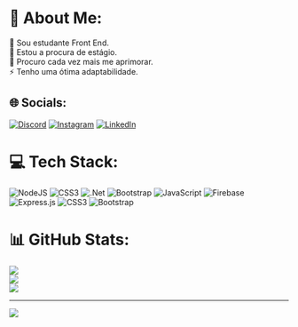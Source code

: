 # 💫 About Me:
🔭 Sou estudante Front End.<br>👯 Estou a procura de estágio.<br>🤝 Procuro cada vez mais me aprimorar.<br>⚡ Tenho uma ótima adaptabilidade.<br>


## 🌐 Socials:
[![Discord](https://img.shields.io/badge/Discord-%237289DA.svg?logo=discord&logoColor=white)](https://discord.gg/https://discord.com/activities) [![Instagram](https://img.shields.io/badge/Instagram-%23E4405F.svg?logo=Instagram&logoColor=white)](https://instagram.com/https://www.instagram.com/angelinoadrian/) [![LinkedIn](https://img.shields.io/badge/LinkedIn-%230077B5.svg?logo=linkedin&logoColor=white)](https://linkedin.com/in/https://www.linkedin.com/in/adrian-angelino-552b54230/) 

# 💻 Tech Stack:
![NodeJS](https://img.shields.io/badge/node.js-6DA55F?style=for-the-badge&logo=node.js&logoColor=white) ![CSS3](https://img.shields.io/badge/css3-%231572B6.svg?style=for-the-badge&logo=css3&logoColor=white) ![.Net](https://img.shields.io/badge/.NET-5C2D91?style=for-the-badge&logo=.net&logoColor=white) ![Bootstrap](https://img.shields.io/badge/bootstrap-%23563D7C.svg?style=for-the-badge&logo=bootstrap&logoColor=white) ![JavaScript](https://img.shields.io/badge/javascript-%23323330.svg?style=for-the-badge&logo=javascript&logoColor=%23F7DF1E) ![Firebase](https://img.shields.io/badge/firebase-%23039BE5.svg?style=for-the-badge&logo=firebase) ![Express.js](https://img.shields.io/badge/express.js-%23404d59.svg?style=for-the-badge&logo=express&logoColor=%2361DAFB) ![CSS3](https://img.shields.io/badge/css3-%231572B6.svg?style=for-the-badge&logo=css3&logoColor=white) ![Bootstrap](https://img.shields.io/badge/bootstrap-%23563D7C.svg?style=for-the-badge&logo=bootstrap&logoColor=white)
# 📊 GitHub Stats:
![](https://github-readme-stats.vercel.app/api?username=adrianangelino&theme=dark&hide_border=false&include_all_commits=true&count_private=true)<br/>
![](https://github-readme-streak-stats.herokuapp.com/?user=adrianangelino&theme=dark&hide_border=false)<br/>
![](https://github-readme-stats.vercel.app/api/top-langs/?username=adrianangelino&theme=dark&hide_border=false&include_all_commits=true&count_private=true&layout=compact)

---
[![](https://visitcount.itsvg.in/api?id=adrianangelino&icon=4&color=0)](https://visitcount.itsvg.in)

<!-- Proudly created with GPRM ( https://gprm.itsvg.in ) -->
